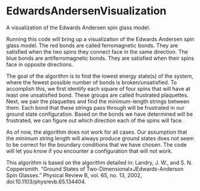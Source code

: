 # EdwardsAndersenVisualization
A visualization of the Edwards Andersen spin glass model. 

Running this code will bring up a visualization of the Edwards Andersen spin glass model. The red bonds are called ferromagnetic bonds. They are satisfied when the two spins they connect face in the same direction. The blue bonds are antiferromagnetic bonds. They are satisfied when their spins face in opposite directions.

The goal of the algorithm is to find the lowest energy state(s) of the system, where the fewest possible number of bonds is broken/unsatisfied. To accomplish this, we first identify each square of four spins that will have at least one unsatisfied bond. These groups are called frustrated plaquettes. Next, we pair the plaquettes and find the minimum-length strings between them. Each bond that these strings pass through will be frustrated in our ground state configuration. Based on the bonds we have determined will be frustrated, we can figure out which direction each of the spins will face.

As of now, the algorithm does not work for all cases. Our assumption that the minimum string length will always produce ground states does not seem to be correct for the boundary conditions that we have chosen. The code will let you know if you encounter a configuration that will not work.

This algorithm is based on the algorithm detailed in: Landry, J. W., and S. N. Coppersmith. “Ground States of Two-Dimensional±JEdwards-Anderson Spin Glasses.” Physical Review B, vol. 65, no. 13, 2002, doi:10.1103/physrevb.65.134404. 

